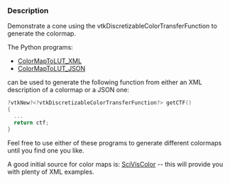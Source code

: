 ### Description

Demonstrate a cone using the vtkDiscretizableColorTransferFunction to generate the colormap.

The Python programs:

- [ColorMapToLUT_XML](../../../Python/Utilities/ColorMapToLUT_XML/)
- [ColorMapToLUT_JSON](../../../Python/Utilities/ColorMapToLUT_JSON/)

 can be used to generate the following function from either an XML description of a colormap or a JSON one:

``` C++
?vtkNew?<?vtkDiscretizableColorTransferFunction?> getCTF() 
{
  ...
  return ctf;
}
```

Feel free to use either of these programs to generate different colormaps until you find one you like.

A good initial source for color maps is: [SciVisColor](https://sciviscolor.org/) -- this will provide you with plenty of XML examples.
